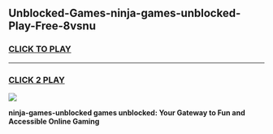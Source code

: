 
## Unblocked-Games-ninja-games-unblocked-Play-Free-8vsnu
<h3>
<a href="https://premium76.site?title=ninja-games-unblocked&ref=18A">CLICK TO PLAY</a></h3>
<hr>

<h3>
<a href="https://premium76.site?title=ninja-games-unblocked&ref=18A">CLICK 2 PLAY</a>
  
</h3>

<a href="https://premium76.site?title=ninja-games-unblocked&ref=18A"><img src="https://clearcache.store/games.png"></a>


**ninja-games-unblocked games unblocked: Your Gateway to Fun and Accessible Online Gaming**
